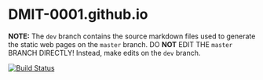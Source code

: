 # DMIT-0001.github.io

**NOTE:** The `dev` branch contains the source markdown files used to generate the static web pages on the `master` branch. DO **NOT** EDIT THE `master` BRANCH DIRECTLY! Instead, make edits on the `dev` branch.

[![Build Status](https://github.com/DMIT-0001/DMIT-0001.github.io/workflows/Build%20and%20Deploy/badge.svg?branch=dev)](https://github.com/DMIT-0001/DMIT-0001.github.io/actions)
